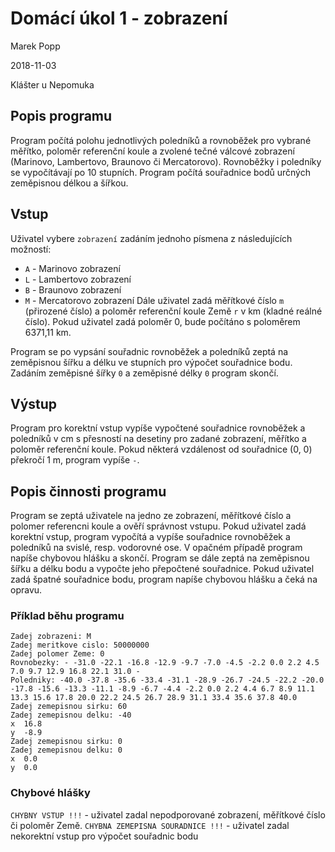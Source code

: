 # Domácí úkol 1 - zobrazení
Marek Popp

2018-11-03 

Klášter u Nepomuka

## Popis programu
Program počítá polohu jednotlivých poledníků a rovnoběžek pro vybrané měřítko, poloměr referenční koule a zvolené tečné válcové zobrazení (Marinovo, Lambertovo, Braunovo či Mercatorovo). Rovnoběžky i poledníky se vypočítávají po 10 stupních.
Program počítá souřadnice bodů určných zeměpisnou délkou a šířkou.

## Vstup
Uživatel vybere `zobrazení` zadáním jednoho písmena z následujících možností:
- `A` - Marinovo zobrazení 
- `L` - Lambertovo zobrazení
- `B` - Braunovo zobrazení 
- `M` - Mercatorovo zobrazení 
Dále uživatel zadá měřítkové číslo `m` (přirozené číslo) a poloměr referenční koule Země `r` v km (kladné reálné číslo). Pokud uživatel zadá poloměr 0, bude počítáno s poloměrem 6371,11 km.

Program se po vypsání souřadnic rovnoběžek a poledníků zeptá na zeměpisnou šířku a délku ve stupních pro výpočet souřadnice bodu.
Zadáním zeměpisné šířky `0` a zeměpisné délky `0` program skončí.

## Výstup
Program pro korektní vstup vypíše vypočtené souřadnice rovnoběžek a poledníků v cm s přesností na desetiny pro zadané zobrazení, měřítko a poloměr referenční koule. 
Pokud některá vzdálenost od souřadnice (0, 0) překročí 1 m, program vypíše `-`.

## Popis činnosti programu
Program se zeptá uživatele na jedno ze zobrazení, měřítkové číslo a polomer referencni koule a ověří správnost vstupu. Pokud uživatel zadá korektní vstup, program vypočítá a vypíše souřadnice rovnoběžek a poledníků na svislé, resp. vodorovné ose. V opačném případě program napíše chybovou hlášku a skončí.
Program se dále zeptá na zeměpisnou šířku a délku bodu a vypočte jeho přepočtené souřadnice. Pokud uživatel zadá špatné souřadnice bodu, program napíše chybovou hlášku a čeká na opravu.

### Příklad běhu programu
```
Zadej zobrazeni: M
Zadej meritkove cislo: 50000000
Zadej polomer Zeme: 0
Rovnobezky: - -31.0 -22.1 -16.8 -12.9 -9.7 -7.0 -4.5 -2.2 0.0 2.2 4.5 7.0 9.7 12.9 16.8 22.1 31.0 - 
Poledniky: -40.0 -37.8 -35.6 -33.4 -31.1 -28.9 -26.7 -24.5 -22.2 -20.0 -17.8 -15.6 -13.3 -11.1 -8.9 -6.7 -4.4 -2.2 0.0 2.2 4.4 6.7 8.9 11.1 13.3 15.6 17.8 20.0 22.2 24.5 26.7 28.9 31.1 33.4 35.6 37.8 40.0 
Zadej zemepisnou sirku: 60
Zadej zemepisnou delku: -40
x  16.8
y  -8.9
Zadej zemepisnou sirku: 0
Zadej zemepisnou delku: 0
x  0.0
y  0.0
```

### Chybové hlášky
`CHYBNY VSTUP !!!` - uživatel zadal nepodporované zobrazení, měřítkové číslo či poloměr Země.
`CHYBNA ZEMEPISNA SOURADNICE !!!` - uživatel zadal nekorektní vstup pro výpočet souřadnic bodu 
